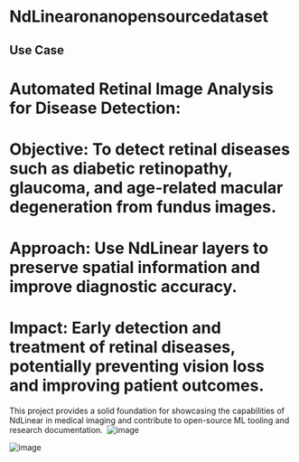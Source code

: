 # NdLinearonanopensourcedataset

## Use Case
# Automated Retinal Image Analysis for Disease Detection:
# Objective: To detect retinal diseases such as diabetic retinopathy, glaucoma, and age-related macular degeneration from fundus images.
# Approach: Use NdLinear layers to preserve spatial information and improve diagnostic accuracy.
# Impact: Early detection and treatment of retinal diseases, potentially preventing vision loss and improving patient outcomes.

This project provides a solid foundation for showcasing the capabilities of NdLinear in medical imaging and contribute to open-source ML tooling and research documentation. 
![image](https://github.com/user-attachments/assets/12ea781c-37db-453c-ab1c-5c5ca9325c33)

![image](https://github.com/user-attachments/assets/c845be2b-d9e4-4355-aaf4-2166ce3e284a)



